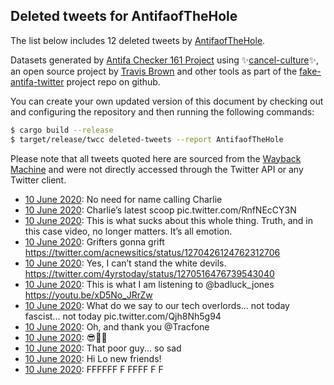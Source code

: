 ## Deleted tweets for AntifaofTheHole

The list below includes 12 deleted tweets by
[AntifaofTheHole](https://twitter.com/AntifaofTheHole).



Datasets generated by [Antifa Checker 161 Project](https://twitter.com/antifacheck161) using ✨[cancel-culture](https://github.com/travisbrown/cancel-culture)✨, an open source project by 
[Travis Brown](https://twitter.com/travisbrown) and other tools as part of the 
[fake-antifa-twitter](https://github.com/antifacheck161/fake-antifa-twitter) project repo on github.

You can create your own updated version of this document by checking out and configuring the
repository and then running the following commands:

```bash
$ cargo build --release
$ target/release/twcc deleted-tweets --report AntifaofTheHole
```

Please note that all tweets quoted here are sourced from the
[Wayback Machine](https://web.archive.org) and were not directly accessed through the Twitter API or
any Twitter client.

* [10 June 2020](https://web.archive.org/web/20200610181836/https://twitter.com/AntifaofTheHole/status/1270771470315204609): No need for name calling Charlie <!--1270771470315204609-->
* [10 June 2020](https://web.archive.org/web/20200610171958/https://twitter.com/AntifaofTheHole/status/1270761279792300033): Charlie’s latest scoop pic.twitter.com/RnfNEcCY3N <!--1270761279792300033-->
* [10 June 2020](https://web.archive.org/web/20200610035229/https://twitter.com/AntifaofTheHole/status/1270563090493562882): This is what sucks about this whole thing.  Truth, and in this case video, no longer matters.  It’s all emotion. <!--1270563090493562882-->
* [10 June 2020](https://web.archive.org/web/20200610034523/https://twitter.com/AntifaofTheHole/status/1270559383756378112): Grifters gonna grift https://twitter.com/acnewsitics/status/1270426124762312706 <!--1270559383756378112-->
* [10 June 2020](https://web.archive.org/web/20200610030323/https://twitter.com/AntifaofTheHole/status/1270551334987673602): Yes, I can’t stand the white devils. https://twitter.com/4yrstoday/status/1270516476739543040 <!--1270551334987673602-->
* [10 June 2020](https://web.archive.org/web/20200610030056/https://twitter.com/AntifaofTheHole/status/1270549970349895680): This is what I am listening to  @badluck_jones  https://youtu.be/xD5No_JRrZw <!--1270549970349895680-->
* [10 June 2020](https://web.archive.org/web/20200610024705/https://twitter.com/AntifaofTheHole/status/1270547730000154635): What do we say to our tech overlords...   not today fascist... not today pic.twitter.com/Qjh8Nh5g94 <!--1270547730000154635-->
* [10 June 2020](https://web.archive.org/web/20200610023947/https://twitter.com/AntifaofTheHole/status/1270543776654798849): Oh, and thank you  @Tracfone <!--1270543776654798849-->
* [10 June 2020](https://web.archive.org/web/20200610022539/https://twitter.com/AntifaofTheHole/status/1270540721804718081): 😎👌🏻 <!--1270540721804718081-->
* [10 June 2020](https://web.archive.org/web/20200610020911/https://twitter.com/AntifaofTheHole/status/1270535861722120192): That poor guy... so sad <!--1270535861722120192-->
* [10 June 2020](https://web.archive.org/web/20200610020940/https://twitter.com/AntifaofTheHole/status/1270535118457909248): Hi Lo new friends! <!--1270535118457909248-->
* [10 June 2020](https://web.archive.org/web/20200610020911/https://twitter.com/AntifaofTheHole/status/1270535861722120192): FFFFFF F FFFF F F <!--1270534284831571969-->
